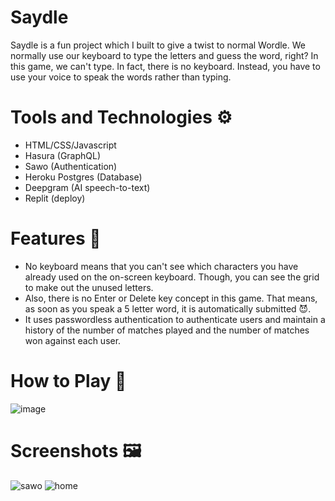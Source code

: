 # Saydle
Saydle is a fun project which I built to give a twist to normal Wordle. We normally use our keyboard to type the letters and guess the word, right? In this game, we can't type. In fact, there is no keyboard. Instead, you have to use your voice to speak the words rather than typing.

# Tools and Technologies ⚙️
- HTML/CSS/Javascript
- Hasura (GraphQL)
- Sawo (Authentication)
- Heroku Postgres (Database)
- Deepgram (AI speech-to-text)
- Replit (deploy)

# Features 🤩
- No keyboard means that you can't see which characters you have already used on the on-screen keyboard. Though, you can see the grid to make out the unused letters.
- Also, there is no Enter or Delete key concept in this game. That means, as soon as you speak a 5 letter word, it is automatically submitted 😈.
- It uses passwordless authentication to authenticate users and maintain a history of the number of matches played and the number of matches won against each user.

# How to Play 📄
![image](https://user-images.githubusercontent.com/42823059/163994676-b2afa08c-5696-48f6-8a6a-79c71c3358d6.png)

# Screenshots 🖼️
![sawo](https://user-images.githubusercontent.com/42823059/164451730-dabb9d57-c503-434c-80aa-1d138f910f16.png)
![home](https://user-images.githubusercontent.com/42823059/164451739-31572a35-46ae-4f2f-8635-c921d4f13d40.png)
